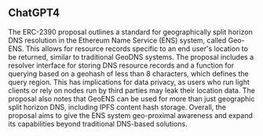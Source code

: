 ## ChatGPT4

The ERC-2390 proposal outlines a standard for geographically split horizon DNS resolution in the Ethereum Name Service (ENS) system, called Geo-ENS. This allows for resource records specific to an end user's location to be returned, similar to traditional GeoDNS systems. The proposal includes a resolver interface for storing DNS resource records and a function for querying based on a geohash of less than 8 characters, which defines the query region. This has implications for data privacy, as users who run light clients or rely on nodes run by third parties may leak their location data. The proposal also notes that GeoENS can be used for more than just geographic split horizon DNS, including IPFS content hash storage. Overall, the proposal aims to give the ENS system geo-proximal awareness and expand its capabilities beyond traditional DNS-based solutions.
